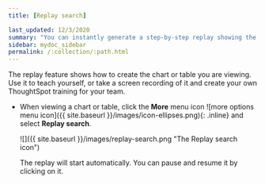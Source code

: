 ```yaml
---
title: [Replay search]

last_updated: 12/3/2020
summary: "You can instantly generate a step-by-step replay showing the creation of a table or chart."
sidebar: mydoc_sidebar
permalink: /:collection/:path.html
---
```

The replay feature shows how to create the chart or table you are viewing. Use it to teach yourself, or take a screen recording of it and create your own ThoughtSpot training for your team.

* When viewing a chart or table, click the **More** menu icon ![more options menu icon]({{ site.baseurl }}/images/icon-ellipses.png){: .inline} and select **Replay search**.

     ![]({{ site.baseurl }}/images/replay-search.png "The Replay search icon")

    The replay will start automatically. You can pause and resume it by clicking on it.
